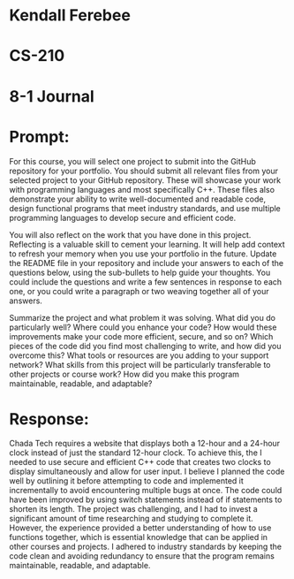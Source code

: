 # Kendall Ferebee
# CS-210
# 8-1 Journal 

# Prompt:
For this course, you will select one project to submit into the GitHub repository for your portfolio. You should submit all relevant files from your selected project to your GitHub repository. These will showcase your work with programming languages and most specifically C++. These files also demonstrate your ability to write well-documented and readable code, design functional programs that meet industry standards, and use multiple programming languages to develop secure and efficient code.

You will also reflect on the work that you have done in this project. Reflecting is a valuable skill to cement your learning. It will help add context to refresh your memory when you use your portfolio in the future. Update the README file in your repository and include your answers to each of the questions below, using the sub-bullets to help guide your thoughts. You could include the questions and write a few sentences in response to each one, or you could write a paragraph or two weaving together all of your answers.

Summarize the project and what problem it was solving.
What did you do particularly well?
Where could you enhance your code? How would these improvements make your code more efficient, secure, and so on?
Which pieces of the code did you find most challenging to write, and how did you overcome this? What tools or resources are you adding to your support network?
What skills from this project will be particularly transferable to other projects or course work?
How did you make this program maintainable, readable, and adaptable?

# Response: 
Chada Tech requires a website that displays both a 12-hour and a 24-hour clock instead of just the standard 12-hour clock. To achieve this, the I needed to use secure and efficient C++ code that creates two clocks to display simultaneously and allow for user input. I believe I planned the code well by outlining it before attempting to code and implemented it incrementally to avoid encountering multiple bugs at once. The code could have been improved by using switch statements instead of if statements to shorten its length. The project was challenging, and I had to invest a significant amount of time researching and studying to complete it. However, the experience provided a better understanding of how to use functions together, which is essential knowledge that can be applied in other courses and projects. I adhered to industry standards by keeping the code clean and avoiding redundancy to ensure that the program remains maintainable, readable, and adaptable.

